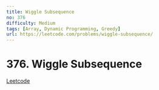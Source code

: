 ```yaml
---
title: Wiggle Subsequence
no: 376
difficulty: Medium
tags: [Array, Dynamic Programming, Greedy]
url: https://leetcode.com/problems/wiggle-subsequence/
---
```


# 376. Wiggle Subsequence

[Leetcode](https://leetcode.com/problems/wiggle-subsequence/)

